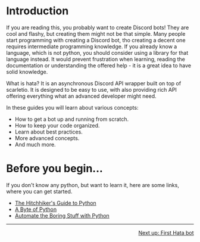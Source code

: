 # Introduction

If you are reading this, you probably want to create Discord bots! They are cool and flashy, but creating them might
not be that simple. Many people start programming with creating a Discord bot, tho creating a decent one requires
intermediate programming knowledge. If you already know a language, which is not python, you should consider using a
library for that language instead. It would prevent frustration when learning, reading the documentation or
understanding the offered help - it is a great idea to have solid knowledge.

What is hata? It is an asynchronous Discord API wrapper built on top of scarletio. It is designed to be easy to use,
with also providing rich API offering everything what an advanced developer might need.

In these guides you will learn about various concepts:

- How to get a bot up and running from scratch.
- How to keep your code organized.
- Learn about best practices.
- More advanced concepts.
- And much more.

# Before you begin...

If you don't know any python, but want to learn it, here are some links, where you can get started.

- [The Hitchhiker's Guide to Python](https://docs.python-guide.org/)
- [A Byte of Python](https://python.swaroopch.com/)
- [Automate the Boring Stuff with Python](https://automatetheboringstuff.com/)

----

<p align="right">
    <a href="./first_bot.md">Next up: First Hata bot</a>
</p>
